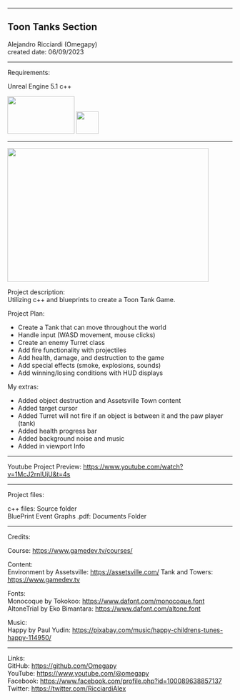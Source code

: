 -----------------------------------------------------------------------------------------------------------------------------
Toon Tanks Section
-----------------------------------------------------------------------------------------------------------------------------

 Alejandro Ricciardi (Omegapy)  
 created date: 06/09/2023  

-----------------------------------------------------------------------------------------------------------------------------
Requirements:  

Unreal Engine 5.1 
c++  
<p align="left">
<img width="150" height="84" src="https://github.com/Omegapy/Unreal-Projects-GameDevTv/assets/121726699/134121b7-5085-4e5d-b7f2-b6ddfc42f287">
<img width="50" height="50" src="https://user-images.githubusercontent.com/121726699/215234958-2659b12a-4181-4f6b-a757-3e868244192e.png">
</p>

-----------------------------------------------------------------------------------------------------------------------------

<p align="left">
<img width="450" height="300" src="https://github.com/Omegapy/Unreal-Projects-GameDevTv/assets/121726699/936e5aa7-4460-4919-845d-ad1a5362e93f">
</p>

Project description:  
Utilizing c++ and blueprints to create a Toon Tank Game.

Project Plan:  
- Create a Tank that can move throughout the world  
- Handle input (WASD movement, mouse clicks)  
- Create an enemy Turret class  
- Add fire functionality with projectiles  
- Add health, damage, and destruction to the game  
- Add special effects (smoke, explosions, sounds)  
- Add winning/losing conditions with HUD displays    

My extras:  
- Added object destruction and Assetsville Town content  
- Added target cursor  
- Added Turret will not fire if an object is between it and the paw player (tank)  
- Added health progress bar  
- Added background noise and music  
- Added in viewport Info

-----------------------------------------------------------------------------------------------------------------------------

Youtube Project Preview: https://www.youtube.com/watch?v=1McJ2rnIUjU&t=4s

-----------------------------------------------------------------------------------------------------------------------------
Project files:

c++ files: Source folder  
BluePrint Event Graphs .pdf: Documents Folder

-----------------------------------------------------------------------------------------------------------------------------
Credits:

Course: https://www.gamedev.tv/courses/  

Content:  
Environment by Assetsville: https://assetsville.com/
Tank and Towers: https://www.gamedev.tv

Fonts:  
Monocoque by Tokokoo: https://www.dafont.com/monocoque.font  
AltoneTrial by Eko Bimantara: https://www.dafont.com/altone.font  

Music:  
Happy by Paul Yudin: https://pixabay.com/music/happy-childrens-tunes-happy-114950/  


-----------------------------------------------------------------------------------------------------------------------------

Links:  
GitHub: https://github.com/Omegapy  
YouTube: https://www.youtube.com/@omegapy  
Facebook: https://www.facebook.com/profile.php?id=100089638857137  
Twitter: https://twitter.com/RicciardiAlex


